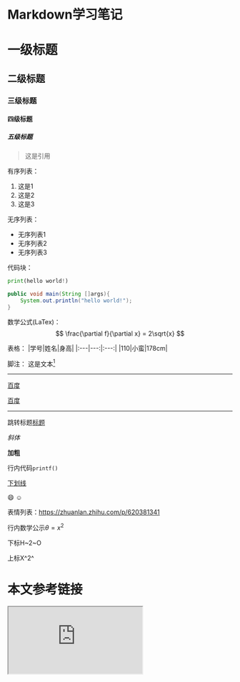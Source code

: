 # Markdown学习笔记
# 一级标题
## 二级标题
### 三级标题
#### 四级标题
##### 五级标题

>这是引用

有序列表：
1. 这是1
2. 这是2
3. 这是3

无序列表：
- 无序列表1
- 无序列表2
- 无序列表3


代码块：
```python
print(hello world!)
```

```java
public void main(String []args){
    System.out.println("hello world!");
}
```

数学公式(LaTex)：
$$
\frac{\partial f}{\partial x} = 2\sqrt{x}
$$

表格：
|学号|姓名|身高|
|:---|---:|:---:|
|110|小蛮|178cm|

脚注：
这是文本[^这是脚注] 

[^这是脚注]:这是注解。
---

[百度](baidu.com "一个搜索引擎1")

[百度][id]

[id]:baidu.com "一个搜索引擎2"

---
跳转标题[标题](#一级标题)


*斜体*

**加粗**

行内代码`printf()`


<u>下划线</u>

:smile:
:relaxed:

表情列表：https://zhuanlan.zhihu.com/p/620381341

行内数学公示$\theta = x^2$

下标H~2~O

上标X^2^


# 本文参考链接
<iframe src="https://www.bilibili.com/video/BV1JA411h7Gw/?spm_id_from=333.337.search-card.all.click&vd_source=9a305829abe251e0d44b8d6db980d209">
